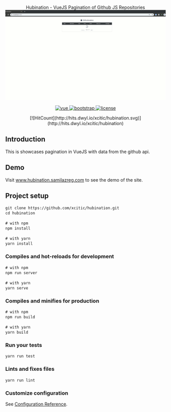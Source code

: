 <p align="center">
  Hubination - VueJS Pagination of Github JS Repositories
  <img src="https://github.com/xcitic/hubination/blob/master/demo/header.gif" style="max-height: 450px" alt="hubination">
</p>

<p align="center">
  <a href="https://github.com/vuejs/vue">
    <img src="https://img.shields.io/badge/vue-2.6.10-brightgreen.svg" alt="vue">
  </a>
  <a href="https://github.com/twbs/bootstrap">
    <img src="https://img.shields.io/badge/Bootstrap-4.3-brightgreen.svg" alt="bootstrap">
  </a>
  <a href="https://github.com/xcitic/hubination/blob/master/LICENSE">
    <img src="https://img.shields.io/github/license/mashape/apistatus.svg" alt="license">
  </a>
</p>

<p align="center">
[![HitCount](http://hits.dwyl.io/xcitic/hubination.svg)](http://hits.dwyl.io/xcitic/hubination)
</p>

## Introduction
This is showcases pagination in VueJS with data from the github api.

## Demo
Visit www.hubination.samilazreg.com to see the demo of the site.

## Project setup
```
git clone https://github.com/xcitic/hubination.git
cd hubination

# with npm
npm install

# with yarn
yarn install

```

### Compiles and hot-reloads for development
```
# with npm
npm run server

# with yarn
yarn serve
```

### Compiles and minifies for production
```
# with npm
npm run build

# with yarn
yarn build
```

### Run your tests
```
yarn run test
```

### Lints and fixes files
```
yarn run lint
```

### Customize configuration
See [Configuration Reference](https://cli.vuejs.org/config/).
